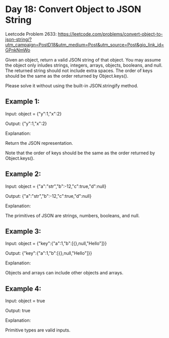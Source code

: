 # Day 18: Convert Object to JSON String

Leetcode Problem 2633: https://leetcode.com/problems/convert-object-to-json-string/?utm_campaign=PostD18&utm_medium=Post&utm_source=Post&gio_link_id=GPnkNmWo

Given an object, return a valid JSON string of that object. You may assume the object only inludes strings, integers, arrays, objects, booleans, and null. The returned string should not include extra spaces. The order of keys should be the same as the order returned by Object.keys().

Please solve it without using the built-in JSON.stringify method.

 

## Example 1:

Input: object = {"y":1,"x":2}

Output: {"y":1,"x":2}

Explanation: 

Return the JSON representation.

Note that the order of keys should be the same as the order returned by Object.keys().

## Example 2:

Input: object = {"a":"str","b":-12,"c":true,"d":null}

Output: {"a":"str","b":-12,"c":true,"d":null}

Explanation:

The primitives of JSON are strings, numbers, booleans, and null.

## Example 3:

Input: object = {"key":{"a":1,"b":[{},null,"Hello"]}}

Output: {"key":{"a":1,"b":[{},null,"Hello"]}}

Explanation:

Objects and arrays can include other objects and arrays.

## Example 4:

Input: object = true

Output: true

Explanation:

Primitive types are valid inputs.
